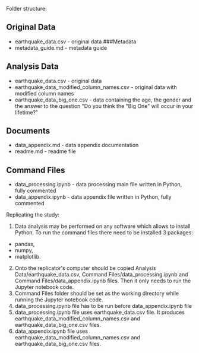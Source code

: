 Folder structure:
## Original Data
* earthquake_data.csv - original data
###Metadata
* metadata_guide.md - metadata guide
## Analysis Data
* earthquake_data.csv - original data
* earthquake_data_modified_column_names.csv - original data with modified column names
* earthquake_data_big_one.csv - data containing the age, the gender and the answer to the question "Do you think the "Big One" will occur in your lifetime?"
## Documents
* data_appendix.md - data appendix documentation
* readme.md - readme file
## Command Files
* data_processing.ipynb - data processing main file written in Python, fully commented
* data_appendix.ipynb - data appendix file written in Python, fully commented

Replicating the study:
1. Data analysis may be performed on any software which allows to install Python. To run the command files there need to be installed 3 packages:
* pandas,
* numpy,
* matplotlib.
2. Onto the replicator's computer should be copied Analysis Data/earthquake_data.csv, Command Files/data_processing.ipynb and Command Files/data_appendix.ipynb files. Then it only needs to run the Jupyter notebook code.
3. Command Files folder should be set as the working directory while running the Jupyter notebook code.
4. data_processing.ipynb file has to be run before data_appendix.ipynb file
5. data_processing.ipynb file uses earthquake_data.csv file. It produces earthquake_data_modified_column_names.csv and earthquake_data_big_one.csv files.
6. data_appendix.ipynb file uses earthquake_data_modified_column_names.csv and earthquake_data_big_one.csv files.
